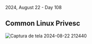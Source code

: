 <p>2024, August 22 - Day 108<br>

<h2>Common Linux Privesc</h2>

![Captura de tela 2024-08-22 212440](https://github.com/user-attachments/assets/c262ece4-a21d-4eef-9776-75ad2e28965d)
